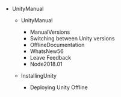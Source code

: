 
- UnityManual

  - UnityManual

    - ManualVersions
    - Switching between Unity versions
    - OfflineDocumentation
    - WhatsNew56
    - Leave Feedback
    - Node2018.01

  - InstallingUnity

    - Deploying Unity Offline



